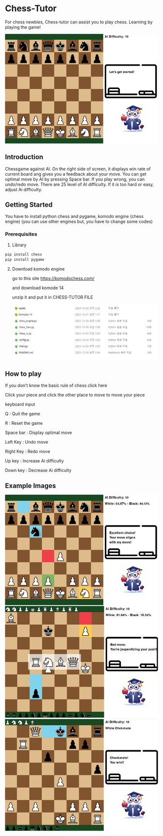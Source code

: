 # Chess-Tutor

For chess newbies, Chess-tutor can assist you to play chess. Learning by playing the game!

<img src="assets\images_for_readme\screen.png">

## Introduction

Chessgame against AI. On the right side of screen, it displays win rate of current board ang gives you a feedback about your move. You can get optimal move by AI by pressing Space bar. If you play wrong, you can undo/redo move. There are 25 level of AI difficulty. If it is too hard or easy, adjust Ai difficulty.


## Getting Started

You have to install python chess and pygame, komodo engine (chess engine)
(you can use other engines but, you have to change some codes)

### Prerequisites

1. Library
```sh
pip install chess
pip install pygame
```

2. Download komodo engine
   
    go to this site https://komodochess.com/

    and download komode 14

    unzip it and put it in CHESS-TUTOR FILE

    <img src="assets\images_for_readme\komodo_location.png">

## How to play 

If you don't know the basic rule of chess click here

Click your piece and click the other place to move to move your piece

keyboard input

Q : Quit the game

R : Reset the game

Space bar : Display optimal move

Left Key : Undo move

Right Key : Redo move

Up key : Increase Ai difficulty

Down key : Decrease Ai difficulty

## Example Images

<img src="assets\images_for_readme\Running_example.png">
<img src="assets\images_for_readme\promotion.png">
<img src="assets\images_for_readme\checkmate.png">

